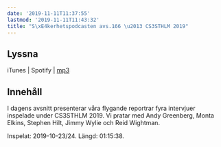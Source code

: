 ```yaml
---
date: '2019-11-11T11:37:55'
lastmod: '2019-11-11T11:43:32'
title: "S\xE4kerhetspodcasten avs.166 \u2013 CS3STHLM 2019"
---
```

## Lyssna

iTunes \| Spotify \| [mp3](http://traffic.libsyn.com/sakerhetspodcasten/CS3-Eng.mp3) 

## Innehåll

I dagens avsnitt presenterar våra flygande reportrar fyra intervjuer inspelade under
CS3STHLM 2019. Vi pratar med Andy Greenberg, Monta Elkins, Stephen Hilt, Jimmy Wylie
och Reid Wightman.

Inspelat: 2019-10-23/24. Längd: 01:15:38.
